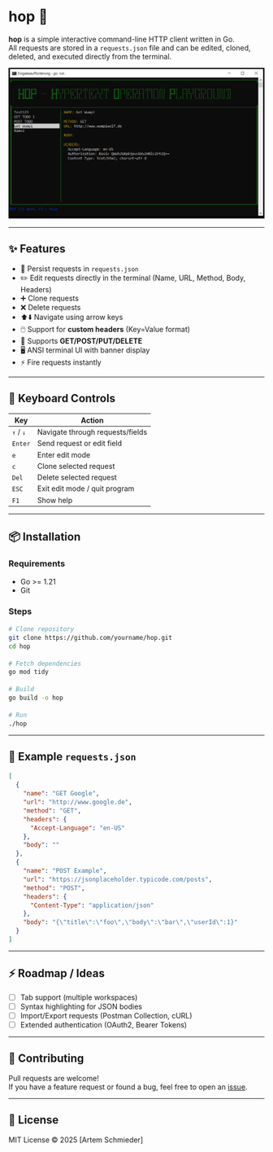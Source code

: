 # hop 🐺

**hop** is a simple interactive command-line HTTP client written in Go.  
All requests are stored in a `requests.json` file and can be edited, cloned, deleted, and executed directly from the terminal.  

![screenshot](./screenshot.png) <!-- Optional: add a screenshot here -->

---

## ✨ Features

- 📂 Persist requests in `requests.json`
- ✏️ Edit requests directly in the terminal (Name, URL, Method, Body, Headers)
- ➕ Clone requests
- ❌ Delete requests
- ⬆️⬇️ Navigate using arrow keys
- 🖱️ Support for **custom headers** (Key=Value format)
- 🔄 Supports **GET/POST/PUT/DELETE**
- 🖥️ ANSI terminal UI with banner display
- ⚡ Fire requests instantly

---

## 🎹 Keyboard Controls

| Key             | Action                                      |
|-----------------|---------------------------------------------|
| `↑` / `↓`       | Navigate through requests/fields            |
| `Enter`         | Send request or edit field                  |
| `e`             | Enter edit mode                             |
| `c`             | Clone selected request                      |
| `Del`           | Delete selected request                     |
| `ESC`           | Exit edit mode / quit program               |
| `F1`            | Show help                                   |

---

## 📦 Installation

### Requirements
- Go >= 1.21
- Git

### Steps
```bash
# Clone repository
git clone https://github.com/yourname/hop.git
cd hop

# Fetch dependencies
go mod tidy

# Build
go build -o hop

# Run
./hop
```

---

## 📝 Example `requests.json`

```json
[
  {
    "name": "GET Google",
    "url": "http://www.google.de",
    "method": "GET",
    "headers": {
      "Accept-Language": "en-US"
    },
    "body": ""
  },
  {
    "name": "POST Example",
    "url": "https://jsonplaceholder.typicode.com/posts",
    "method": "POST",
    "headers": {
      "Content-Type": "application/json"
    },
    "body": "{\"title\":\"foo\",\"body\":\"bar\",\"userId\":1}"
  }
]
```

---

## ⚡ Roadmap / Ideas
- [ ] Tab support (multiple workspaces)
- [ ] Syntax highlighting for JSON bodies
- [ ] Import/Export requests (Postman Collection, cURL)
- [ ] Extended authentication (OAuth2, Bearer Tokens)

---

## 🤝 Contributing
Pull requests are welcome!  
If you have a feature request or found a bug, feel free to open an [issue](https://github.com/yourname/hop/issues).

---

## 📜 License
MIT License © 2025 [Artem Schmieder]
